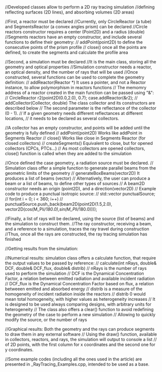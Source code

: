 //Developed classes allow to perform a 2D ray tracing simulation
//defining reflecting surfaces (2D lines), and absorbing volumes (2D areas)

//First, a reactor must be declared
//Currently, only CircleReactor (a tube) and SegmentsReactor (a convex angles prism) can be declared
//Circle reactors constructor requires a center (Point2D) and a radius (double)
//Segments reactors have an empty constructor, and include several functions to define their geometry:
//    addPoint(point2D)       to define the consecutive points of the prism profile
//    close()                 once all the points are defined, to create the segments and calculate the profile area

//Second, a simulation must be declared
//It is the main class, storing all the geometry and optical properties
//Simulation constructor needs a reactor, an optical density, and the number of rays that will be used
//Once constructed, several functions can be used to complete the geometry definition:
//    addReactor(Reactor *)   It uses a pointer, and not a Reactor instance, to allow polymorphism in reactors functions
//                            The memomry address of a reactor created in the main function can be passed using "&":
//                            CircleReactor r2(point2D(0.0,2.0), 0.7);  case.addReactor(&r2);
//    addCollector(Collector, double) The class collector and its constructors are described below
//                            The second parameter is the reflectance of the collector (0 - 1).
//                            If a given geometry needs different reflectances at different locations,
//                              it needs to be declared as several collectors.

//A collector has an empty constructor, and points will be added until the geometry is fully defined
//    addPoint(point2D)       Works like addPoint in Segments Reactor
//    close()                 Works like close in Segments Reactor (for closed collectors)
//    createSegments()        Equivalent to close, but for opened collectors (CPCs, PTCs...)
//  As most collectors are opened collectors, close() function is called when they are added to the simulation

//Once defined the case geometry, a radiation source must be declared.
// Simulation class offer a simple function to generate parallel beams from the geometric limits of the geometry
//  generateBoxBeams(vector2D) It produces a list of beams (vector<beam>)
// Alternatively, the user can produce a beam or a list of beams, to define other types of sources
// A beam2D constructor needs an origin (point2D), and a direction(vector2D)
// Example code to produce a punctual isotropic source:
//      std::vector<beam2D> punctualSource;
//      for(int i = 0; i < 360; i++)
//        punctualSource.push_back(beam2D(point2D(1.5,2.0), vector2D(cos(M_PI*i/180.0),sin(M_PI*i/180.0))));

//Finally, a list of rays will be declared, using the source (list of beams) and the simulation to construct them.
//The ray constructor, receiving a beam, and a reference to a simulation, traces the ray travel during construction
//Thus, once all the rays are constructed, the ray tracing simulation has finished

//Getting results from the simulation:

//Numerical results: simulation class offers a calculate function, that require the output values to be passed by reference:
//  calculate(int nRays, double& DCF, double& DCF_flux, double& distrib)
//  nRays is the number of rays used to perform the simulation
//  DCF is the Dynamical Concentration Factor, a relation between emitted radiation and available incident radiation
//  DCF_flux is the Dynamical Concentration Factor based on flux, a relation betweeen emitted and absorbed energy
//  distrib is a measure of the homogeneity of incident radiation inside the reactors
//  distrib 0 would mean total homogeneity, with higher values as heterogeneity increases
//  It is designed to be used always comparing designs, with arbitrary units for heterogeneity
//  The class also offers a clear() function to avoid redefining the geometry of the case to perform a new simulation
//  Allowing to quickly modify the source, or the number of rays

//Graphical results: Both the geometry and the rays can produce segments to draw them in any external software
// Using the draw() function, available in collectors, reactors, and rays, the simulation will output to console a list
// of 2D points, with the first column for x coordinates and the second one for y coordinates.

//Some example codes (including all the ones used in the article) are presented in _RayTracing_Examples.cpp, intended to be used as a base.

